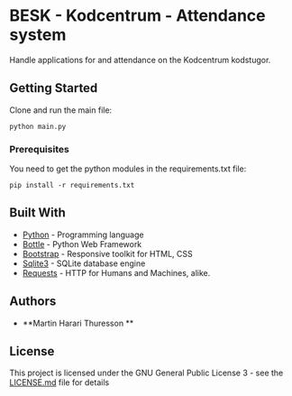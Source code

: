 # BESK - Kodcentrum - Attendance system

Handle applications for and attendance on the Kodcentrum kodstugor.

## Getting Started

Clone and run the main file:

```
python main.py
```

### Prerequisites

You need to get the python modules in the requirements.txt file:

```
pip install -r requirements.txt
```

## Built With

* [Python](https://www.python.org/) - Programming language
* [Bottle](https://bottlepy.org/) - Python Web Framework
* [Bootstrap](https://getbootstrap.com/) -  Responsive toolkit for HTML, CSS
* [Sqlite3](https://www.sqlite.org) - SQLite database engine
* [Requests](hhttps://3.python-requests.org/) - HTTP for Humans and Machines, alike.

## Authors

* **Martin Harari Thuresson **

## License

This project is licensed under the GNU General Public License 3 - see the [LICENSE.md](LICENSE.md) file for details
